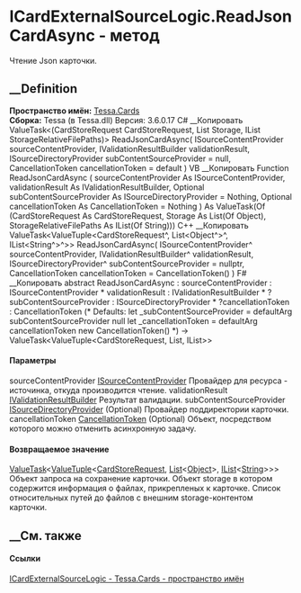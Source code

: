 # ICardExternalSourceLogic.ReadJsonCardAsync - метод
Чтение Json карточки.
## __Definition
 **Пространство имён:** [Tessa.Cards](N_Tessa_Cards.htm)  
 **Сборка:** Tessa (в Tessa.dll) Версия: 3.6.0.17
C# __Копировать
    ValueTask<(CardStoreRequest CardStoreRequest, List<Object> Storage, IList<string> StorageRelativeFilePaths)> ReadJsonCardAsync(
    	ISourceContentProvider sourceContentProvider,
    	IValidationResultBuilder validationResult,
    	ISourceDirectoryProvider subContentSourceProvider = null,
    	CancellationToken cancellationToken = default
    )
VB __Копировать
     Function ReadJsonCardAsync ( 
    	sourceContentProvider As ISourceContentProvider,
    	validationResult As IValidationResultBuilder,
    	Optional subContentSourceProvider As ISourceDirectoryProvider = Nothing,
    	Optional cancellationToken As CancellationToken = Nothing
    ) As ValueTask(Of (CardStoreRequest As CardStoreRequest, Storage As List(Of Object), StorageRelativeFilePaths As IList(Of String)))
C++ __Копировать
    ValueTask<ValueTuple<CardStoreRequest^, List<Object^>^, IList<String^>^>> ReadJsonCardAsync(
    	ISourceContentProvider^ sourceContentProvider, 
    	IValidationResultBuilder^ validationResult, 
    	ISourceDirectoryProvider^ subContentSourceProvider = nullptr, 
    	CancellationToken cancellationToken = CancellationToken()
    )
F# __Копировать
     abstract ReadJsonCardAsync : 
            sourceContentProvider : ISourceContentProvider * 
            validationResult : IValidationResultBuilder * 
            ?subContentSourceProvider : ISourceDirectoryProvider * 
            ?cancellationToken : CancellationToken 
    (* Defaults:
            let _subContentSourceProvider = defaultArg subContentSourceProvider null
            let _cancellationToken = defaultArg cancellationToken new CancellationToken()
    *)
    -> ValueTask<ValueTuple<CardStoreRequest, List<Object>, IList<string>>> 
#### Параметры
sourceContentProvider
[ISourceContentProvider](T_Tessa_Platform_SourceProviders_ISourceContentProvider.htm)
    Провайдер для ресурса - источинка, откуда производится чтение.
validationResult
[IValidationResultBuilder](T_Tessa_Platform_Validation_IValidationResultBuilder.htm)
    Результат валидации.
subContentSourceProvider
[ISourceDirectoryProvider](T_Tessa_Platform_SourceProviders_ISourceDirectoryProvider.htm)
(Optional)
    Провайдер поддиректории карточки.
cancellationToken
[CancellationToken](https://learn.microsoft.com/dotnet/api/system.threading.cancellationtoken)
(Optional)
    Объект, посредством которого можно отменить асинхронную задачу.
#### Возвращаемое значение
[ValueTask](https://learn.microsoft.com/dotnet/api/system.threading.tasks.valuetask-1)<[ValueTuple](https://learn.microsoft.com/dotnet/api/system.valuetuple-3)<[CardStoreRequest](T_Tessa_Cards_CardStoreRequest.htm),
[List](https://learn.microsoft.com/dotnet/api/system.collections.generic.list-1)<[Object](https://learn.microsoft.com/dotnet/api/system.object)>,
[IList](https://learn.microsoft.com/dotnet/api/system.collections.generic.ilist-1)<[String](https://learn.microsoft.com/dotnet/api/system.string)>>>  
Объект запроса на сохранение карточки. Объект storage в котором содержится
информация о файлах, прикрепленых к карточке. Список относительных путей до
файлов с внешним storage-контентом карточки.
## __См. также
#### Ссылки
[ICardExternalSourceLogic - ](T_Tessa_Cards_ICardExternalSourceLogic.htm)
[Tessa.Cards - пространство имён](N_Tessa_Cards.htm)
